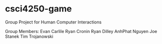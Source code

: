 # csci4250-game
Group Project for Human Computer Interactions

Group Members:
Evan Carlile
Ryan Cronin
Ryan Dilley
AnhPhat Nguyen
Joe Stanek
Tim Trojanowski
